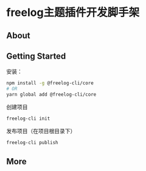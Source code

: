 # freelog主题插件开发脚手架

## About



## Getting Started

安装：

```bash
npm install -g @freelog-cli/core
# OR
yarn global add @freelog-cli/core
```

创建项目

```bash
freelog-cli init 
```

发布项目（在项目根目录下）

```bash
freelog-cli publish
```

## More

 
